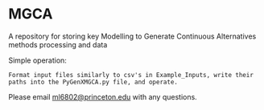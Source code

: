 # MGCA
A repository for storing key Modelling to Generate Continuous Alternatives methods processing and data

Simple operation:

    Format input files similarly to csv's in Example_Inputs, write their paths into the PyGenXMGCA.py file, and operate.

Please email ml6802@princeton.edu with any questions.

